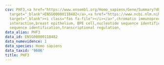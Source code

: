 ```yaml
---
csv: PHF3,<a href="https://www.ensembl.org/Homo_sapiens/Gene/Summary?db=core;g=ENSG00000118482"
  target="_blank">ENSG00000118482</a>,<a href="https://www.ncbi.nlm.nih.gov/pubmed/22863008"
  target="_blank"><i class="fas fa-file"></i></a>",chromatin immunoprecipitation assay,direct
  interaction,breast epithelium, BPE cell,nucleotide sequence identification,nucleotide
  sequence identification,transcriptional regulation,
data_alias: PHF3
data_id: ENSG00000118482
data_numevidence: 1
data_species: Homo sapiens
data_taxid: '9606'
title: PHF3
---
```

